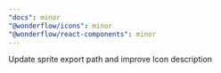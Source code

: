 ```yaml
---
"docs": minor
"@wonderflow/icons": minor
"@wonderflow/react-components": minor
---
```


Update sprite export path and improve Icon description
